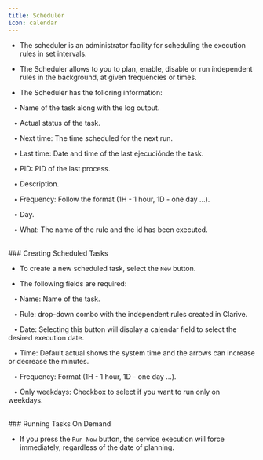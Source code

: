 ```yaml
---
title: Scheduler
icon: calendar
---
```


* The scheduler is an administrator facility 
for scheduling the execution rules in set intervals. 

* The Scheduler allows to you to plan, enable, disable or run independent rules in the background,
at given frequencies or times. 

* The Scheduler has the folloring information: <br />


&nbsp; &nbsp;• Name of the task along with the log output.  <br />

&nbsp; &nbsp;• Actual status of the task. <br />

&nbsp; &nbsp;• Next time: The time scheduled for the next run. <br />

&nbsp; &nbsp;• Last time: Date and time of the last ejecuciónde the task. <br />

&nbsp; &nbsp;• PID: PID of the last process. <br />

&nbsp; &nbsp;• Description. <br />

&nbsp; &nbsp;• Frequency: Follow the format (1H - 1 hour, 1D - one day ...). <br />

&nbsp; &nbsp;• Day. <br />

&nbsp; &nbsp;• What: The name of the rule and the id has been executed.

<br />
### Creating Scheduled Tasks

* To create a new scheduled task, select the `New` button. 

* The following fields are required: <br />


&nbsp; &nbsp;• Name: Name of the task. <br />

&nbsp; &nbsp;• Rule: drop-down combo with the independent rules created in Clarive. <br />

&nbsp; &nbsp;• Date: Selecting this button will display a calendar field to select the desired execution date. <br />

&nbsp; &nbsp;• Time: Default actual shows the system time and the arrows can increase or decrease the minutes. <br />

&nbsp; &nbsp;• Frequency: Format (1H - 1 hour, 1D - one day ...). <br />

&nbsp; &nbsp;• Only weekdays: Checkbox to select if you want to run only on weekdays.

<br />
### Running Tasks On Demand

* If you press the `Run Now` button, the service execution will force immediately, 
regardless of the date of planning.
